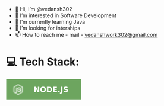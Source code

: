 - 👋 Hi, I’m @vedansh302
- 👀 I’m interested in Software Development
- 🌱 I’m currently learning Java
- 💞️ I’m looking for interships
- 📫 How to reach me - mail - vedanshwork302@gmail.com

# 💻 Tech Stack:

![Alt text](https://raw.githubusercontent.com/vedansh302/SVG/main/nodejs.svg?token=GHSAT0AAAAAACVONZR7GGWIKDUHDXAWCZ4KZVOCMKQ)
